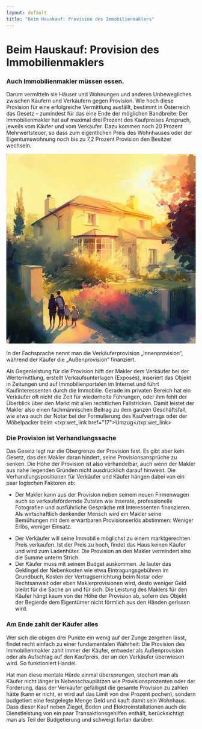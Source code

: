 ```yaml
---
layout: default
title: "Beim Hauskauf: Provision des Immobilienmaklers"
---
```


# Beim Hauskauf: Provision des Immobilienmaklers
### Auch Immobilienmakler müssen essen.

Darum vermitteln sie Häuser und Wohnungen und anderes Unbewegliches zwischen Käufern und Verkäufern gegen Provision. Wie hoch diese Provision für eine erfolgreiche Vermittlung ausfällt, bestimmt in Österreich das Gesetz – zumindest für das eine Ende der möglichen Bandbreite: Der Immobilienmakler hat auf maximal drei Prozent des Kaufpreises Anspruch, jeweils vom Käufer und vom Verkäufer. Dazu kommen noch 20 Prozent Mehrwertsteuer, so dass zum eigentlichen Preis des Wohnhauses oder der Eigentumswohnung noch bis zu 7,2 Prozent Provision den Besitzer wechseln.

![Einfamilienhaus mit Garten](/assets/images/family_house_with_light_yellow_walls_with_a_garden.jpg "Einfamilienhaus mit Garten")

In der Fachsprache nennt man die Verkäuferprovision „Innenprovision“, während der Käufer die „Außenprovision“ finanziert.

Als Gegenleistung für die Provision hilft der Makler dem Verkäufer bei der Wertermittlung, erstellt Verkaufsunterlagen (Exposés), inseriert das Objekt in Zeitungen und auf Immobilienportalen im Internet und führt Kaufinteressenten durch die Immobilie. Gerade im privaten Bereich hat ein Verkäufer oft nicht die Zeit für wiederholte Führungen, oder ihm fehlt der Überblick über den Markt mit allen rechtlichen Fallstricken. Damit leistet der Makler also einen fachmännischen Beitrag zu dem ganzen Geschäftsfall, wie etwa auch der Notar bei der Formulierung des Kaufvertrags oder der Möbelpacker beim <txp:wet_link href="17">Umzug</txp:wet_link>

### Die Provision ist Verhandlungssache

Das Gesetz legt nur die Obergrenze der Provision fest. Es gibt aber kein Gesetz, das den Makler daran hindert, seine Provisionsansprüche zu senken. Die Höhe der Provision ist also verhandelbar, auch wenn der Makler aus nahe liegenden Gründen nicht ausdrücklich darauf hinweist. Die Verhandlungspositionen für Verkäufer und Käufer hängen dabei von ein paar logischen Faktoren ab:

- Der Makler kann aus der Provision neben seinem neuen Firmenwagen auch so verkaufsfördernde Zutaten wie Inserate, professionelle Fotografien und ausführliche Gespräche mit Interessenten finanzieren. Als wirtschaftlich denkender Mensch wird ein Makler seine Bemühungen mit dem erwartbaren Provisionserlös abstimmen: Weniger Erlös, weniger Einsatz.

<!-- -->

- Der Verkäufer will seine Immobilie möglichst zu einem marktgerechten Preis verkaufen. Ist der Preis zu hoch, findet das Haus keinen Käufer und wird zum Ladenhüter. Die Provision an den Makler vermindert also die Summe unterm Strich.
- Der Käufer muss mit seinem Budget auskommen. Je lauter das Geklingel der Nebenkosten wie etwa Eintragungsgebühren im Grundbuch, Kosten der Vertragserrichtung beim Notar oder Rechtsanwalt oder eben Maklerprovisionen wird, desto weniger Geld bleibt für die Sache an und für sich. Die Leistung des Maklers für den Käufer hängt kaum von der Höhe der Provision ab, sofern des Objekt der Begierde dem Eigentümer nicht förmlich aus den Händen gerissen wird.

<!-- -->

### Am Ende zahlt der Käufer alles

Wer sich die obigen drei Punkte ein wenig auf der Zunge zergehen lässt, findet recht einfach zu einer fundamentalen Wahrheit: Die Provision des Immobilienmakler zahlt immer der Käufer, entweder als Außenprovision oder als Aufschlag auf den Kaufpreis, der an den Verkäufer überwiesen wird. So funktioniert Handel.

Hat man diese mentale Hürde einmal übersprungen, stochert man als Käufer nicht länger in Nebenschauplätzen wie Provisionsprozenten oder der Forderung, dass der Verkäufer gefälligst die gesamte Provision zu zahlen hätte (kann er nicht, er wird auf das Limit von drei Prozent pochen), sondern budgetiert eine festgelegte Menge Geld und kauft damit sein Wohnhaus. Dass dieser Kauf neben Ziegel, Boden und Elektroinstallationen auch die Dienstleistung von ein paar Transaktionsgehilfen enthält, berücksichtigt man als Teil der Budgetierung und schweigt fortan darüber.


